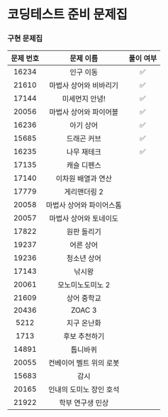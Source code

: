 # 코딩테스트 준비 문제집 
### 구현 문제집

|문제 번호|문제 이름|풀이 여부|
|:---:|:---:|:---:|
|16234|인구 이동|✅|
|21610|마법사 상어와 비바리기|✅|
|17144|미세먼지 안녕!|✅|
|20056|마법사 상어와 파이어볼|✅|
|16236|아기 상어|✅|
|15685|드래곤 커브|✅|
|16235|나무 재테크|✅|
|17135|캐슬 디펜스||
|17140|이차원 배열과 연산||
|17779|게리맨더링 2||
|20058|마법사 상어와 파이어스톰||
|20057|마법사 상어와 토네이도||
|17822|원판 돌리기||
|19237|어른 상어||
|19236|청소년 상어||
|17143|낚시왕||
|20061|모노미노도미노 2||
|21609|상어 중학교||
|20436|ZOAC 3||
|5212|지구 온난화||
|1713|후보 추천하기||
|14891|톱니바퀴||
|20055|컨베이어 벨트 위의 로봇||
|15683|감시||
|20165|인내의 도미노 장인 호석||
|21922|학부 연구생 민상||



